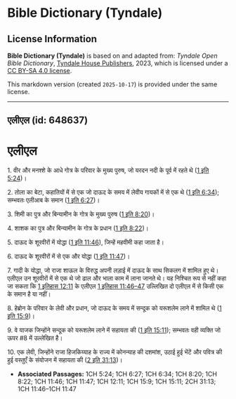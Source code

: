 # Bible Dictionary (Tyndale)

## License Information

**Bible Dictionary (Tyndale)** is based on and adapted from: _Tyndale Open Bible Dictionary_, [Tyndale House Publishers](https://tyndaleopenresources.com/), 2023, which is licensed under a [CC BY-SA 4.0 license](https://creativecommons.org/licenses/by-sa/4.0/legalcode.en).

This markdown version (created `2025-10-17`) is provided under the same license.



--------------------------------

## एलीएल (id: 648637)

एलीएल
=====

1\. वीर और मनश्शे के आधे गोत्र के परिवार के मुख्य पुरुष, जो यरदन नदी के पूर्व में रहते थे ([1 इति 5:24](https://ref.ly/1Chr5:24))।

2\. तोला का बेटा, कहातियों में से एक जो दाऊद के समय में लेवीय गायकों में से एक थे ([1 इति 6:34](https://ref.ly/1Chr6:34)); सम्भवतः एलीआब के समान ([1 इति 6:27](https://ref.ly/1Chr6:27))।

3\. शिमी का पुत्र और बिन्यामीन के गोत्र के मुख्य पुरुष ([1 इति 8:20](https://ref.ly/1Chr8:20))।

4\. शाशक का पुत्र और बिन्यामीन के गोत्र के प्रधान ([1 इति 8:22](https://ref.ly/1Chr8:22))।

5\. दाऊद के शूरवीरों में योद्धा ([1 इति 11:46](https://ref.ly/1Chr11:46)), जिन्हें महवीमी कहा जाता है।

6\. दाऊद के शूरवीरों में से एक और योद्धा ([1 इति 11:47](https://ref.ly/1Chr11:47))।

7\. गादी के योद्धा, जो राजा शाऊल के विरुद्ध अपनी लड़ाई में दाऊद के साथ सिकलग में शामिल हुए थे। एलीएल उन शूरवीरों में से एक थे जो ढाल और भाला काम में लाना जानते थे। यह निश्चित रूप से नहीं कहा जा सकता कि [1 इतिहास 12:11](https://ref.ly/1Chr12:11) के एलीएल [1 इतिहास 11:46–47](https://ref.ly/1Chr11:46-1Chr11:47) उल्लिखित दो एलीएल में से किसी एक के समान है या नहीं।

8\. हेब्रोन के परिवार के लेवी और प्रधान, जो दाऊद के समय में सन्दूक को यरूशलेम लाने में शामिल थे ([1 इति 15:9](https://ref.ly/1Chr15:9))।

9\. वे याजक जिन्होंने सन्दूक को यरूशलेम लाने में सहायता की ([1 इति 15:11](https://ref.ly/1Chr15:11)); सम्भवतः वही व्यक्ति जो ऊपर \#8 में उल्लेखित है।

10\. एक लेवी, जिन्होंने राजा हिजकिय्याह के राज्य में कोनन्याह की दशमांश, उठाई हुई भेंटें और पवित्र की हुई वस्तुएँ के संयोजन में सहायता की ([2 इति 31:13](https://ref.ly/2Chr31:13))।

* **Associated Passages:** 1CH 5:24; 1CH 6:27; 1CH 6:34; 1CH 8:20; 1CH 8:22; 1CH 11:46; 1CH 11:47; 1CH 12:11; 1CH 15:9; 1CH 15:11; 2CH 31:13; 1CH 11:46–1CH 11:47

